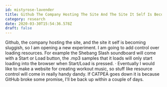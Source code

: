 ```yaml
---
id: mistyrose-lavender
title: Github The Company Hosting The Site And The Site It Self Is Becoming Sluggish So I Am Opening A New Experiment I Am Going To
category: research
date: 2020-03-30T15:54:36.578Z
draft: false
---
```


Github, the company hosting the site, and the site it self is becoming sluggish, so I am opening a new experiment. I am going to add control over loading resources. For example the Shebang Slash soundboard will come with a Start or Load button, the .mp3 samples that it loads will only start loading into the browser when Start/Load is pressed. · Eventually I would like to make a website for creating workout music, so stuff like resource control will come in really handy dandy. If CATPEA goes down it is because GitHub broke some promise, I'll be back up within a couple of days.